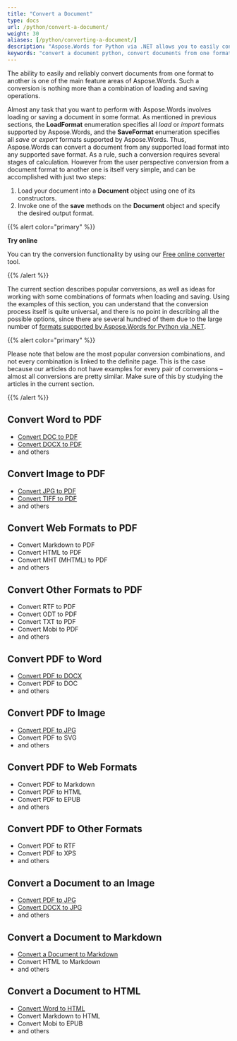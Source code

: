 ```yaml
---
title: "Convert a Document"
type: docs
url: /python/convert-a-document/
weight: 30
aliases: [/python/converting-a-document/]
description: "Aspose.Words for Python via .NET allows you to easily convert documents from one format to another. You can work with all the most popular formats like Microsoft Word formats such as DOCX or DOC, OpenDocument formats such as ODT or  OTT, web formats such as HTML or XHTML, text formats such as MarkDown or TXT, and others."
keywords: "convert a document python, convert documents from one format to another python, convert to markdown python, convert pdf to docx python, convert docx to pdf python, convert doc to pdf python, convert a document Aspose for Python"
---
```


The ability to easily and reliably convert documents from one format to another is one of the main feature areas of Aspose.Words. Such a conversion is nothing more than a combination of loading and saving operations.

Almost any task that you want to perform with Aspose.Words involves loading or saving a document in some format. As mentioned in previous sections, the **LoadFormat** enumeration specifies all *load* or *import* formats supported by Aspose.Words, and the **SaveFormat** enumeration specifies all *save* or *export* formats supported by Aspose.Words. Thus, Aspose.Words can convert a document from any supported load format into any supported save format. As a rule, such a conversion requires several stages of calculation. However from the user perspective conversion from a document format to another one is itself very simple, and can be accomplished with just two steps:

1. Load your document into a **Document** object using one of its constructors.
1. Invoke one of the **save** methods on the **Document** object and specify the desired output format.

{{% alert color="primary" %}}

**Try online**

You can try the conversion functionality by using our [Free online converter](https://products.aspose.app/words/conversion) tool.

{{% /alert %}}

The current section describes popular conversions, as well as ideas for working with some combinations of formats when loading and saving. Using the examples of this section, you can understand that the conversion process itself is quite universal, and there is no point in describing all the possible options, since there are several hundred of them due to the large number of [formats supported by Aspose.Words for Python via .NET](/words/python/supported-document-formats/).

{{% alert color="primary" %}}

Please note that below are the most popular conversion combinations, and not every combination is linked to the definite page. This is the case because our articles do not have examples for every pair of conversions – almost all conversions are pretty similar. Make sure of this by studying the articles in the current section.

{{% /alert %}}

<div class="row">
	<div class="col-md-4">
		<h2>Convert Word to PDF</h2>
			<ul>
				<li><a href="/words/python/convert-a-document-to-pdf/#converting-doc-or-docx-to-pdf">Convert DOC to PDF</a></li>
				<li><a href="/words/python/convert-a-document-to-pdf/#converting-doc-or-docx-to-pdf">Convert DOCX to PDF</a></li>
				<li>and others</li>
			</ul>
		<h2>Convert Image to PDF</h2>
			<ul>
				<li><a href="/words/python/convert-a-document-to-pdf/#convert-an-image-to-pdf">Convert JPG to PDF</a></li>
				<li><a href="/words/python/convert-a-document-to-pdf/#convert-an-image-to-pdf">Convert TIFF to PDF</a></li>
				<li>and others</li>
			</ul>
		<h2>Convert Web Formats to PDF</h2>
			<ul>
				<li>Convert Markdown to PDF</li>
				<li>Convert HTML to PDF</li>
				<li>Convert MHT (MHTML) to PDF</li>
				<li>and others</li>
			</ul>
		<h2>Convert Other Formats  to PDF</h2>
			<ul>
				<li>Convert RTF to PDF</li>
				<li>Convert ODT to PDF</li>
				<li>Convert TXT to PDF</li>
				<li>Convert Mobi to PDF</li>
				<li>and others</li>
			</ul>
	</div>
	<div class="col-md-4">
		<h2>Convert PDF to Word</h2>
			<ul>
				<li><a href="/words/python/convert-pdf-to-other-document-formats/">Convert PDF to DOCX</a></li>
        <li>Convert PDF to DOC</li>
				<li>and others</li>
			</ul>
		<h2>Convert PDF to Image</h2>
			<ul>
				<li><a href="/wordspythonnet/convert-a-document-to-an-image/">Convert PDF to JPG</a></li>
        <li>Convert PDF to SVG</li>
				<li>and others</li>
			</ul>
		<h2>Convert PDF to Web Formats</h2>
			<ul>
        <li>Convert PDF to Markdown</li>
				<li>Convert PDF to HTML</li>
				<li>Convert PDF to EPUB</li>
				<li>and others</li>
			</ul>
		<h2>Convert PDF to Other Formats</h2>
			<ul>
				<li>Convert PDF to RTF</li>
				<li>Convert PDF to XPS</li>
				<li>and others</li>
			</ul>
	</div>
	<div class="col-md-4">
		<h2>Convert a Document to an Image</h2>
			<ul>
				<li><a href="/words/python/convert-a-document-to-an-image/">Convert PDF to JPG</a></li>
				<li><a href="/words/python/convert-a-document-to-an-image/">Convert DOCX to JPG</a></li>
				<li>and others</li>
			</ul>
		<h2>Convert a Document to Markdown</h2>
			<ul>
				<li><a href="/words/python/convert-a-document-to-markdown/">Convert a Document to Markdown</a></li>
				<li>Convert HTML to Markdown</li>
				<li>and others</li>
			</ul>
		<h2>Convert a Document to HTML</h2>
			<ul>
				<li><a href="/words/python/convert-a-document-to-html-mhtml-or-epub/#convert-a-document">Convert Word to HTML</a></li>
				<li>Convert Markdown to HTML</li>
				<li>Convert Mobi to EPUB</li>
				<li>and others</li>
			</ul>
	</div>
</div>